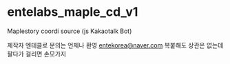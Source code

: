 # entelabs_maple_cd_v1
Maplestory coordi source (js Kakaotalk Bot)

제작자 엔테클로
문의는 언제나 환영 entekorea@naver.com
복붙해도 상관은 없는데 팔다가 걸리면 손모가지
